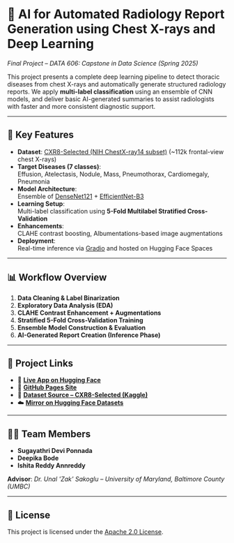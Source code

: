 # 🩻 AI for Automated Radiology Report Generation using Chest X-rays and Deep Learning  
*Final Project – DATA 606: Capstone in Data Science (Spring 2025)*  

This project presents a complete deep learning pipeline to detect thoracic diseases from chest X-rays and automatically generate structured radiology reports. We apply **multi-label classification** using an ensemble of CNN models, and deliver basic AI-generated summaries to assist radiologists with faster and more consistent diagnostic support.

---

## 🚀 Key Features

- **Dataset**: [CXR8-Selected (NIH ChestX-ray14 subset)](https://www.kaggle.com/datasets/myylee/cxr8-selected) (~112k frontal-view chest X-rays)  
- **Target Diseases (7 classes)**:  
  Effusion, Atelectasis, Nodule, Mass, Pneumothorax, Cardiomegaly, Pneumonia  
- **Model Architecture**:  
  Ensemble of [DenseNet121](https://arxiv.org/abs/1608.06993) + [EfficientNet-B3](https://arxiv.org/abs/1905.11946)  
- **Learning Setup**:  
  Multi-label classification using **5-Fold Multilabel Stratified Cross-Validation**
- **Enhancements**:  
  CLAHE contrast boosting, Albumentations-based image augmentations
- **Deployment**:  
  Real-time inference via [Gradio](https://gradio.app/) and hosted on Hugging Face Spaces

---

## 📊 Workflow Overview

1. **Data Cleaning & Label Binarization**
2. **Exploratory Data Analysis (EDA)**
3. **CLAHE Contrast Enhancement + Augmentations**
4. **Stratified 5-Fold Cross-Validation Training**
5. **Ensemble Model Construction & Evaluation**
6. **AI-Generated Report Creation (Inference Phase)**

---

## 🔗 Project Links

- 🔴 **[Live App on Hugging Face](https://huggingface.co/spaces/Sugayathri/ai_radiology)**  
- 📘 **[GitHub Pages Site](https://sugayathriponnada.github.io/DS606_TeamF_Ponnada_Annreddy_Bode_AI-RADIOLOGY_P3Final/)**  
- 🧠 **[Dataset Source – CXR8-Selected (Kaggle)](https://www.kaggle.com/datasets/myylee/cxr8-selected)**  
- ☁️ **[Mirror on Hugging Face Datasets](https://huggingface.co/datasets/Sugayathri/crx8selected)**  

---

## 👩‍💻 Team Members

- **Sugayathri Devi Ponnada**  
- **Deepika Bode**  
- **Ishita Reddy Annreddy**  

**Advisor**: *Dr. Unal 'Zak' Sakoglu – University of Maryland, Baltimore County (UMBC)*

---

## 📄 License

This project is licensed under the [Apache 2.0 License](https://www.apache.org/licenses/LICENSE-2.0).

